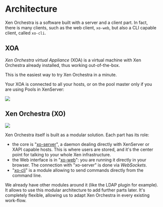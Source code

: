 # Architecture

Xen Orchestra is a software built with a server and a client part. In fact, there is many clients, such as the web client, `xo-web`, but also a CLI capable client, called `xo-cli`.

## XOA

*Xen Orchestra virtual Appliance* (XOA) is a virtual machine with Xen Orchestra already installed, thus working out-of-the-box.

This is the easiest way to try Xen Orchestra in a minute.

Your XOA is connected to all your hosts, or on the pool master only if you are using Pools in XenServer:

![](https://xen-orchestra.com/assets/partner2.jpg)

## Xen Orchestra (XO)

![](https://github.com/vatesfr/xo/raw/master/doc/architecture/assets/xo-arch.jpg)

Xen Orchestra itself is built as a modular solution. Each part has its role:
- the core is "[xo-server](https://github.com/vatesfr/xo-server)", a daemon dealing directly with XenServer or XAPI capable hosts. This is where users are stored, and it's the center point for talking to your whole Xen infrastructure.
- the Web interface is in "[xo-web](https://github.com/vatesfr/xo-web)": you are running it directly in your browser. The connection with "xo-server" is done via *WebSockets*.
- "[xo-cli](https://github.com/vatesfr/xo-cli)" is a module allowing to send commands directly from the command line.

We already have other modules around it (like the LDAP plugin for example). It allows to use this modular architecture to add further parts later. It's completely flexible, allowing us to adapt Xen Orchestra in every existing work-flow.